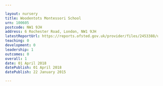 ```yaml
---

layout: nursery
title: Woodentots Montessori School
urn: 100605
postcode: NW1 9JH
address: 6 Rochester Road, London, NW1 9JH
latestReportUrl: https://reports.ofsted.gov.uk/provider/files/2453388/urn/100605.pdf
teaching: 0
development: 0
leadership: 1
outcomes: 0
overall: 1
date: 01 April 2018 
datePublish: 01 April 2018 
datePublish: 22 January 2015

---
```


